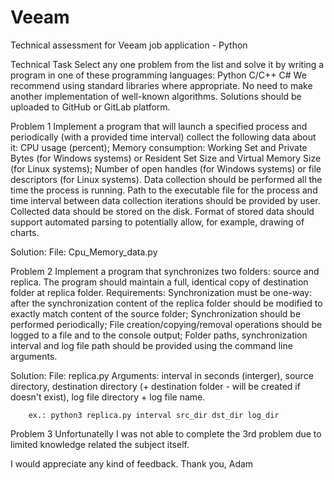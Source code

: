 # Veeam
Technical assessment for Veeam job application - Python



Technical Task
Select any one problem from the list and solve it by writing a program in one of these programming languages:
Python 
C/C++
C#
We recommend using standard libraries where appropriate. No need to make another implementation of well-known algorithms.
Solutions should be uploaded to GitHub or GitLab platform.



Problem 1
Implement a program that will launch a specified process and periodically (with a provided time interval) collect the following data about it:
CPU usage (percent);
Memory consumption: Working Set and Private Bytes (for Windows systems) or Resident Set Size and Virtual Memory Size (for Linux systems);
Number of open handles (for Windows systems) or file descriptors (for Linux systems).
Data collection should be performed all the time the process is running. Path to the executable file for the process and time interval between data collection iterations should be provided by user. Collected data should be stored on the disk. Format of stored data should support automated parsing to potentially allow, for example, drawing of charts.

Solution:
File: Cpu_Memory_data.py


Problem 2
Implement a program that synchronizes two folders: source and replica. The program should maintain a full, identical copy of destination folder at replica folder.
Requirements:
Synchronization must be one-way: after the synchronization content of the replica folder should be modified to exactly match content of the source folder;
Synchronization should be performed periodically;
File creation/copying/removal operations should be logged to a file and to the console output;
Folder paths, synchronization interval and log file path should be provided using the command line arguments.

Solution:
File: replica.py
Arguments:
		interval in seconds (interger),
		source directory,
		destination directory (+ destination folder - will be created if doesn't exist),
		log file directory + log file name.		

		ex.: python3 replica.py interval src_dir dst_dir log_dir


Problem 3
Unfortunatelly I was not able to complete the 3rd problem due to limited knowledge related the subject itself. 

I would appreciate any kind of feedback.
Thank you, 
Adam
